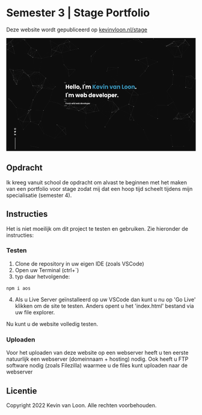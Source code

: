 # Semester 3 | Stage Portfolio

Deze website wordt gepubliceerd op [kevinvloon.nl/stage](https://kevinvloon.nl/stage)

<img src="img/website.png" height="300" />

## Opdracht

Ik kreeg vanuit school de opdracht om alvast te beginnen met het maken van een portfolio voor stage zodat mij dat een hoop tijd scheelt tijdens mijn specialisatie (semester 4).

## Instructies

Het is niet moeilijk om dit project te testen en gebruiken. Zie hieronder de instructies:

### Testen

1. Clone de repository in uw eigen IDE (zoals VSCode)
2. Open uw Terminal (ctrl+`)
3. typ daar hetvolgende:

```
npm i aos
```

4. Als u Live Server geïnstalleerd op uw VSCode dan kunt u nu op 'Go Live' klikken om de site te testen. Anders opent u het 'index.html' bestand via uw file explorer.

Nu kunt u de website volledig testen.

### Uploaden

Voor het uploaden van deze website op een webserver heeft u ten eerste natuurlijk een webserver (domeinnaam + hosting) nodig. Ook heeft u FTP software nodig (zoals Filezilla) waarmee u de files kunt uploaden naar de webserver

## Licentie

Copyright 2022 Kevin van Loon. Alle rechten voorbehouden.
